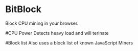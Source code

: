# BitBlock

Block CPU mining in your browser.

#CPU Power
Detects heavy load and will terinate

#Block list
Also uses a block list of known JavaScript Miners 
